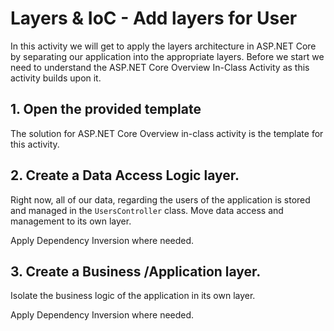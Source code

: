 # Layers & IoC - Add layers for User

In this activity we will get to apply the layers architecture in ASP.NET Core by separating our application into the appropriate layers.
Before we start we need to understand the ASP.NET Core Overview In-Class Activity as this activity builds upon it.

## 1. Open the provided template

The solution for ASP.NET Core Overview in-class activity is the template for this activity.

## 2. Create a Data Access Logic layer.

Right now, all of our data, regarding the users of the application is stored and managed in the `UsersController` class. Move data access and management to its own layer.

Apply Dependency Inversion where needed.

## 3. Create a Business /Application layer.

Isolate the business logic of the application in its own layer.

Apply Dependency Inversion where needed.
